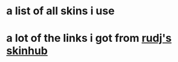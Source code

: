 # a list of all skins i use
# a lot of the links i got from [rudj's skinhub](https://github.com/rudj-skinhub/woal/blob/tyfh/pret.md)
